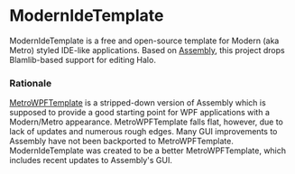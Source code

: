 # ModernIdeTemplate
ModernIdeTemplate is a free and open-source template for Modern (aka Metro) styled IDE-like applications. Based on [Assembly](https://github.com/XboxChaos/Assembly), this project drops Blamlib-based support for editing Halo.

### Rationale
[MetroWPFTemplate](https://github.com/Xerax/MetroWPFTemplate) is a stripped-down version of Assembly which is supposed to provide a good starting point for WPF applications with a Modern/Metro appearance. MetroWPFTemplate falls flat, however, due to lack of updates and numerous rough edges. Many GUI improvements to Assembly have not been backported to MetroWPFTemplate. ModernIdeTemplate was created to be a better MetroWPFTemplate, which includes recent updates to Assembly's GUI.
